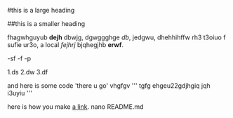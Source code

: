 #this is a large heading

##this is a smaller heading

fhagwhguyub **dejh** dbwjg,
dgwggghge *db*, jedgwu,
dhehhihffw rh3 t3oiuo f sufie ur3o,
a local *fejhrj* bjqhegjhb **erwf**.

-sf
-f
-p

1.ds
2.dw
3.df

and here is some code 'there u go' vhgfgv
'''
tgfg
ehgeu22gdjhgiq
jqh	i3uyiu
'''

here is how you make [a link](https://www.wikipedia.org/).
nano README.md

